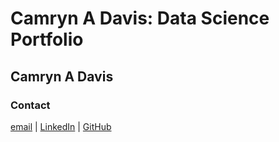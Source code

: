 # Camryn A Davis: Data Science Portfolio
## Camryn A Davis
### Contact
[email](camryn.davis@bison.howard.edu) | [LinkedIn](https://www.linkedin.com/in/camryn-davis-53476820a/) | [GitHub](https://github.com/camrynadavis)
